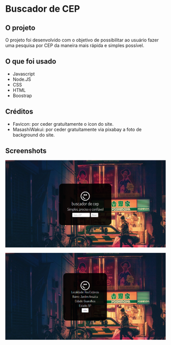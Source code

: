 
# Buscador de CEP
## O projeto 
O projeto foi desenvolvido com o objetivo de possibilitar ao usuário fazer uma pesquisa por CEP da maneira mais rápida
e simples possível.
## O que foi usado
- Javascript
- Node.JS
- CSS
- HTML
- Boostrap
## Créditos
- Favicon: por ceder gratuítamente o ícon do site.
- MasashiWakui: por ceder gratuítamente via pixabay a foto de background do site.
## Screenshots
![GitHub Logo](app/screenshots/buscaCep.png)

![GitHub Logo](app/screenshots/buscaCep02.png)
